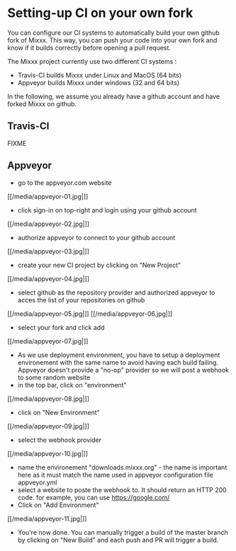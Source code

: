 # Setting-up CI on your own fork

You can configure our CI systems to automatically build your own github
fork of Mixxx. This way, you can push your code into your own fork and
know if it builds correctly before opening a pull request.

The Mixxx project currently use two different CI systems :

  - Travis-CI builds Mixxx under Linux and MacOS (64 bits)
  - Appveyor builds Mixxx under windows (32 and 64 bits)

In the following, we assume you already have a github account and have
forked Mixxx on github.

## Travis-CI

FIXME

## Appveyor

  - go to the appveyor.com website

[[/media/appveyor-01.jpg|]]

  - click sign-in on top-right and login using your github account

[[/media/appveyor-02.jpg|]]

  - authorize appveyor to connect to your github account

[[/media/appveyor-03.jpg|]]

  - create your new CI project by clicking on "New Project"

[[/media/appveyor-04.jpg|]]

  - select github as the repository provider and authorized appveyor to
    acces the list of your repositories on github

[[/media/appveyor-05.jpg|]] [[/media/appveyor-06.jpg|]]

  - select your fork and click add

[[/media/appveyor-07.jpg|]]

  - As we use deployment environment, you have to setup a deployment
    environement with the same name to avoid having each build failing.
    Appveyor doesn't provide a "no-op" provider so we will post a
    webhook to some random website
  - in the top bar, click on "environment"

[[/media/appveyor-08.jpg|]]

  - click on "New Environment"

[[/media/appveyor-09.jpg|]]

  - select the webhook provider

[[/media/appveyor-10.jpg|]]

  - name the environement "downloads.mixxx.org" - the name is important
    here as it must match the name used in appveyor configuration file
    appveyor.yml
  - select a website to poste the webhook to. It should return an HTTP
    200 code. for example, you can use <https://google.com/>
  - Click on "Add Environment"

[[/media/appveyor-11.jpg|]]

  - You're now done. You can manually trigger a build of the master
    branch by clicking on "New Build" and each push and PR will trigger
    a build.
